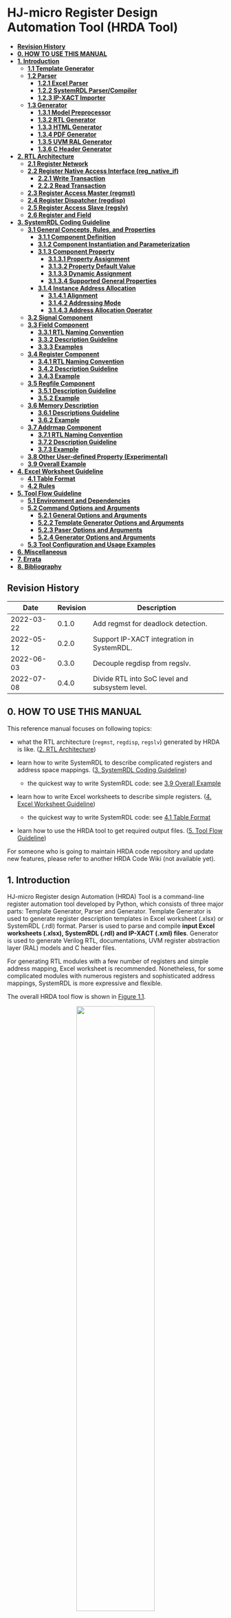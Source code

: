 # **HJ-micro Register Design Automation Tool (HRDA Tool)**

<!-- @import "[TOC]" {cmd="toc" depthFrom=2 depthTo=6 orderedList=false} -->

<!-- code_chunk_output -->

- [**Revision History**](#revision-history)
- [**0. HOW TO USE THIS MANUAL**](#0-how-to-use-this-manual)
- [**1. Introduction**](#1-introduction)
  - [**1.1 Template Generator**](#11-template-generator)
  - [**1.2 Parser**](#12-parser)
    - [**1.2.1 Excel Parser**](#121-excel-parser)
    - [**1.2.2 SystemRDL Parser/Compiler**](#122-systemrdl-parsercompiler)
    - [**1.2.3 IP-XACT Importer**](#123-ip-xact-importer)
  - [**1.3 Generator**](#13-generator)
    - [**1.3.1 Model Preprocessor**](#131-model-preprocessor)
    - [**1.3.2 RTL Generator**](#132-rtl-generator)
    - [**1.3.3 HTML Generator**](#133-html-generator)
    - [**1.3.4 PDF Generator**](#134-pdf-generator)
    - [**1.3.5 UVM RAL Generator**](#135-uvm-ral-generator)
    - [**1.3.6 C Header Generator**](#136-c-header-generator)
- [**2. RTL Architecture**](#2-rtl-architecture)
  - [**2.1 Register Network**](#21-register-network)
  - [**2.2 Register Native Access Interface (reg_native_if)**](#22-register-native-access-interface-reg_native_if)
    - [**2.2.1 Write Transaction**](#221-write-transaction)
    - [**2.2.2 Read Transaction**](#222-read-transaction)
  - [**2.3 Register Access Master (regmst)**](#23-register-access-master-regmst)
  - [**2.4 Register Dispatcher (regdisp)**](#24-register-dispatcher-regdisp)
  - [**2.5 Register Access Slave (regslv)**](#25-register-access-slave-regslv)
  - [**2.6 Register and Field**](#26-register-and-field)
- [**3. SystemRDL Coding Guideline**](#3-systemrdl-coding-guideline)
  - [**3.1 General Concepts, Rules, and Properties**](#31-general-concepts-rules-and-properties)
    - [**3.1.1 Component Definition**](#311-component-definition)
    - [**3.1.2 Component Instantiation and Parameterization**](#312-component-instantiation-and-parameterization)
    - [**3.1.3 Component Property**](#313-component-property)
      - [**3.1.3.1 Property Assignment**](#3131-property-assignment)
      - [**3.1.3.2 Property Default Value**](#3132-property-default-value)
      - [**3.1.3.3 Dynamic Assignment**](#3133-dynamic-assignment)
      - [**3.1.3.4 Supported General Properties**](#3134-supported-general-properties)
    - [**3.1.4 Instance Address Allocation**](#314-instance-address-allocation)
      - [**3.1.4.1 Alignment**](#3141-alignment)
      - [**3.1.4.2 Addressing Mode**](#3142-addressing-mode)
      - [**3.1.4.3 Address Allocation Operator**](#3143-address-allocation-operator)
  - [**3.2 Signal Component**](#32-signal-component)
  - [**3.3 Field Component**](#33-field-component)
    - [**3.3.1 RTL Naming Convention**](#331-rtl-naming-convention)
    - [**3.3.2 Description Guideline**](#332-description-guideline)
    - [**3.3.3 Examples**](#333-examples)
  - [**3.4 Register Component**](#34-register-component)
    - [**3.4.1 RTL Naming Convention**](#341-rtl-naming-convention)
    - [**3.4.2 Description Guideline**](#342-description-guideline)
    - [**3.4.3 Example**](#343-example)
  - [**3.5 Regfile Component**](#35-regfile-component)
    - [**3.5.1 Description Guideline**](#351-description-guideline)
    - [**3.5.2 Example**](#352-example)
  - [**3.6 Memory Description**](#36-memory-description)
    - [**3.6.1 Descriptions Guideline**](#361-descriptions-guideline)
    - [**3.6.2 Example**](#362-example)
  - [**3.7 Addrmap Component**](#37-addrmap-component)
    - [**3.7.1 RTL Naming Convention**](#371-rtl-naming-convention)
    - [**3.7.2 Description Guideline**](#372-description-guideline)
    - [**3.7.3 Example**](#373-example)
  - [**3.8 Other User-defined Property (Experimental)**](#38-other-user-defined-property-experimental)
  - [**3.9 Overall Example**](#39-overall-example)
- [**4. Excel Worksheet Guideline**](#4-excel-worksheet-guideline)
  - [**4.1 Table Format**](#41-table-format)
  - [**4.2 Rules**](#42-rules)
- [**5. Tool Flow Guideline**](#5-tool-flow-guideline)
  - [**5.1 Environment and Dependencies**](#51-environment-and-dependencies)
  - [**5.2 Command Options and Arguments**](#52-command-options-and-arguments)
    - [**5.2.1 General Options and Arguments**](#521-general-options-and-arguments)
    - [**5.2.2 Template Generator Options and Arguments**](#522-template-generator-options-and-arguments)
    - [**5.2.3 Paser Options and Arguments**](#523-paser-options-and-arguments)
    - [**5.2.4 Generator Options and Arguments**](#524-generator-options-and-arguments)
  - [**5.3 Tool Configuration and Usage Examples**](#53-tool-configuration-and-usage-examples)
- [**6. Miscellaneous**](#6-miscellaneous)
- [**7. Errata**](#7-errata)
- [**8. Bibliography**](#8-bibliography)

<!-- /code_chunk_output -->

<div STYLE="page-break-after: always;"></div>

## **Revision History**

| Date       | Revision | Description                               |
| ---------- | -------- | ----------------------------------------- |
| 2022-03-22 | 0.1.0    | Add regmst for deadlock detection.        |
| 2022-05-12 | 0.2.0    | Support IP-XACT integration in SystemRDL. |
| 2022-06-03 | 0.3.0    | Decouple regdisp from regslv.             |
| 2022-07-08 | 0.4.0    | Divide RTL into SoC level and subsystem level. |

<div STYLE="page-break-after: always;"></div>

## **0. HOW TO USE THIS MANUAL**

This reference manual focuses on following topics:

- what the RTL architecture (`regmst`, `regdisp`, `regslv`) generated by HRDA is like. ([2. RTL Architecture](#2-rtl-architecture))

- learn how to write SystemRDL to describe complicated registers and address space mappings. ([3. SystemRDL Coding Guideline](#3-systemrdl-coding-guideline))

  - the quickest way to write SystemRDL code: see [3.9 Overall Example](#39-overall-example)

- learn how to write Excel worksheets to describe simple registers. ([4. Excel Worksheet Guideline](#4-excel-worksheet-guideline))

  - the quickest way to write SystemRDL code: see [4.1 Table Format](#41-table-format)

- learn how to use the HRDA tool to get required output files. ([5. Tool Flow Guideline](#5-tool-flow-guideline))

For someone who is going to maintain HRDA code repository and update new features, please refer to another HRDA Code Wiki (not available yet).

<div style="page-break-after: always;"></div>

## **1. Introduction**

HJ-micro Register design Automation (HRDA) Tool is a command-line register automation tool developed by Python, which consists of three major parts: Template Generator, Parser and Generator. Template Generator is used to generate register description templates in Excel worksheet (.xlsx) or SystemRDL (.rdl) format. Parser is used to parse and compile **input Excel worksheets (.xlsx), SystemRDL (.rdl) and IP-XACT (.xml) files**. Generator is used to generate Verilog RTL, documentations, UVM register abstraction layer (RAL) models and C header files.

For generating RTL modules with a few number of registers and simple address mapping, Excel worksheet is recommended. Nonetheless, for some complicated modules with numerous registers and sophisticated address mappings, SystemRDL is more expressive and flexible.

The overall HRDA tool flow is shown in [Figure 1.1](#pics_tool_flow).

<center>
    <img id="pics_tool_flow" src="docs/pics/tool_flow.drawio.svg" width="60%"><br>
    <div style="display: inline-block;
        color: #708090;
        padding: 5px;">Figure 1.1 HRDA tool flow
    </div>
</center>

<div style="page-break-after: always;"></div>

### **1.1 Template Generator**

Template Generator provides convenience for designers working with Excel worksheets or not familiar with SystemRDL. For Excel worksheets, it generates several template tables including basic register definitions such as name, width, address offset, field definitions, etc., in one worksheet. For SystemRDL, it provides example code. Designers can refer to these templates and modify them to meet their own requirements.

See Excel worksheet template format in [Figure 4.1](#pics_excel_temp_cn), [Figure 4.2](#pics_excel_temp_en), SystemRDL template format in [3.9 Overall Example](#39-overall-example), and command options in [5.2.2 Template Generator Command Options and Arguments](#522-template-generator-options-and-arguments).

### **1.2 Parser**

#### **1.2.1 Excel Parser**

Excel Parser checks all input Excel worksheets including basic format and design rules, and then converts them into SystemRDL files, which will be submitted to the `SystemRDL Compiler` later. Intermediate SystemRDL code generation also allows the designer to add more complicated features supported by SystemRDL.

To learn what rules are checked and how to write an acceptable Excel worksheet, see [4. Excel Worksheet Guideline](#4-excel-worksheet-guideline). Once any rule is violated, Excel parser will raise error message and indicate where error occurs.

#### **1.2.2 SystemRDL Parser/Compiler**

SystemRDL parser relies on an open-source project [SystemRDL Compiler](https://github.com/SystemRDL/systemrdl-compiler). SystemRDL Compiler is able to parse, compile, elaborate and check SystemRDL files followed by [SystemRDL 2.0 Specification](https://www.accellera.org/images/downloads/standards/systemrdl/SystemRDL_2.0_Jan2018.pdf) to generate a traversable and hierarchical register model as a Python object. Its basic workflow is shown in [Figure 1.2](#pics_systemrdl_compiler).

<center>
    <img id="pics_systemrdl_compiler" src="docs/pics/systemrdl_compiler/flow.svg" width="60%"><br>
    <div style="display: inline-block;
    color: #708090;
    padding: 5px;">Figure 1.2 SystemRDL Compiler workflow </div>
</center>

Simple example:

```systemrdl
reg my_reg_t {
    field {} f1;
    field {} f2;
};

addrmap top {
    my_reg_t A[4];
    my_reg_t B;
};
```

Once compiled, the register model can be described like this:

<center>
    <img id="pics_systemrdl_compiler" src="docs/pics/systemrdl_compiler/ex1.svg" width="60%"><br>
    <div style="display: inline-block;
    color: #708090;
    padding: 5px;">Figure 1.3 hierarchical register model</div>
</center>

The hierarchical register model bridges HRDA Parser and Generator. Parser ultimately generates this model, and everything generated by Generator is based on it.

For a detailed description of this model, see [SystemRDL Compiler Documentation](https://systemrdl-compiler.readthedocs.io/en/stable/index.html).

#### **1.2.3 IP-XACT Importer**

The IP-XACT importer relies on an open-source project [PeakRDL-ipxact](https://github.com/SystemRDL/peakrdl-ipxact), and involves the ability to compile from IP-XACT data exchange document (.xml) format into a SystemRDL register model.

Importing IP-XACT definitions can occur at any point alongside normal SystemRDL file compilation. When an IP-XACT file is imported, the register description is loaded into the SystemRDL register model as if it were an `addrmap` component declaration. Once imported, the IP-XACT contents can be used as-is, or referenced from another SystemRDL file.

### **1.3 Generator**

#### **1.3.1 Model Preprocessor**

Model Preprocessor traverses the register model compiled by Parser, during which it modifies and double-check properties and hierarchical relationship.

To be more concrete, for component instances in SystemRDL:

- addrmap
  - complement user-defined properties to distinguish different RTL types of addrmap instances
    - *hj_gennetwork*
    - *hj_genmst*
    - *hj_gendisp*
    - *hj_genslv*
    - *hj_flatten_addrmap*
    - *hj_3rd_party_ip*
  - check whether properties above are mutually exclusive
  - complement RTL module names of all regmst, regdisp, regslv instances
- mem
  - check memory width
  - whether memories are instantiated under regdisp or 3rd party IP
- field
  - insert `hdl_path_slice` for UVM RAL model generation

Addtionally:

- check violations of instance hierarchy relationship
- filter some instances by setting ispresent to false, thus generated uvm ral model would ignore them (wildcard matching are supported)

#### **1.3.2 RTL Generator**

RTL Generator is the core functionality of HRDA. It traverses the preprocessed register model and generates Verilog RTL.

For the detailed architecture, see [2. RTL Architecture](#2-rtl-architecture).

#### **1.3.3 HTML Generator**

HTML Generator relies on an open-source project [PeakRDL-html](https://github.com/SystemRDL/peakrdl-html). It is able to generate address space documentation HTML file from the preprocessed register model. A simple example of exported HTML is shown in [Figure 1.4](#pics_html_ex).

<center>
    <img id="pics_html_ex" src="docs/pics/html_ex.png" width="60%"><br>
    <div style="display: inline-block;
        color: #708090;
        padding: 5px;">Figure 1.4 HTML document example
    </div>
</center>

------------------------------

**Warning:** Once there are numerous registers, such as tens of thousands, the generation process and the response the generated HTML page will be very slow and stuck at the loading process.

------------------------------

#### **1.3.4 PDF Generator**

#### **1.3.5 UVM RAL Generator**

UVM RAL Generator relies on an open-source project [PeakRDL-uvm](https://github.com/SystemRDL/peakrdl-uvm).

#### **1.3.6 C Header Generator**

<div style="page-break-after: always;"></div>

## **2. RTL Architecture**

Control and status regsiters are distributed all around the chip in different subsystems, such as NoC, PCIe, MMU, SoC interconnect, Generic Interrupt Controller, Security, etc. Not only hardware logic inside the respective subsystem, but also software needs to access them via system bus. HRDA provides a unified RTL architecture to make all these registers accessible by hardware, and software, namely visible to Application Processors (APs). All RTL modules generated by HRDA ultimately forms a network where each subsystem designer occupies one or more register trees (see more details in [2.1 Register Network](#21-register-network)).

<div style="page-break-after: always;"></div>

### **2.1 Register Network**

Register Network, or `reg_network`, is a multi-root hierarchical network. The overall network architecture is shown in [Figure 2.1](#pics_reg_network).

<center>
    <img id="pics_reg_network" src="docs/pics/rtl/reg_network.drawio.svg"><br>
    <div style="display: inline-block;
    color: #708090;
    padding: 5px;">Figure 2.1 register network architecture</div>
</center>

`reg_network` is divided into SoC level and subsystem level. At SoC level, there are Register Access Master (`regmst`) and Register Dispatcher (`regdisp`) modules. At subsystem level, there may be Register Access Slave (`regslv`) modules, 3rd party IPs, memories, or nested `regdisp` modules, which depends on the SystemRDL description subsystem designers provide.

The entire network consists of many SoC-level Register Trees (`reg_tree`) at top of which are `regmst` modules which connect to upstream interconnect unit, such as ARM NIC-450 Non-coherent Interconnect by standard AMBA protocol (APB now). The number of SoC-level `reg_tree` modules determines the number of interface the upstream interconnect forwards.

`regmst` is the root of a SoC-level `reg_tree`. It converts `APB` interface to Register Native Access Interface (`reg_native_if`). See more details in [2.2 Register Native Access Interface (reg_native_if)](#22-register-native-access-interface-reg_native_if). **But subsystem designers only need to be concerned about subsystem-level `reg_tree` originated at a `regdisp` module as root node.** Designers need to write SystemRDL code delicately to construct subsystem-level `reg_tree` modules, and connect them to upstream NIC-450 to support concurrent register access between different `reg_tree`.

------------------------------

**Note:** For deisgners who only need to generate internal registers not accessed through the `reg_network`, HRDA only requires SystemRDL or Excel worksheets that describe `regslv` modules (see [2.5 Register Access Slave (regslv)](#25-register-access-slave-regslv)).

------------------------------

There are some submodules in `reg_tree`:

- Register Access Master (`regmst`): an RTL module that serves as the root node of SoC-level `reg_tree`. It is responsible for transaction reception from upstream interconnect and transaction forwarding to downstream modules (actually `regdisp`), and monitoring child node status as well. See more details in [2.3 Register Access Master (regmst)](#23-register-access-master-regmst).

- Register Dispatcher (`regdisp`): an RTL module that selectively dispatches transactions from upstream `reg_native_if` to one or more downstream `reg_native_if`. At SoC level, `regdisp` serves as a immediate child of `regmst` conducting one-to-many transaction forwarding. While at subsystem level, `regdisp` can either be the root node or child node (but not terminal node) in subsystem-level `reg_tree`. See more details in [2.4 Register Dispatcher (regdisp)](#24-register-dispatcher-regdisp)

- Register Access Slave (`regslv`): an RTL module that contains all **internal** registers described by SystemRDL or Excel worksheets. According to design and generation principles, **`regslv` modules can only be connected to `regdisp` and serve as terminal nodes in `reg_tree`.** If some registers are declared to be **external** in SystemRDL, `regslv` won't consist of their RTL code. See more details in [2.5 Register Access Slave (regslv)](#25-register-access-slave-regslv).

- 3rd party IP: registers in other 3rd party IPs can also be accessed by connecting themselves to `reg_tree` via `reg_native_if`. According to design and generation principles, **3rd party IPs can only be connected to `regdisp` nodes and serve as terminal nodes in `reg_tree`.**

- Memory: in some situations, memory is used to implement logical registers. External memories can be mapped to the register address space and integrated into the unified management of `reg_network` via `reg_native_if`, at which point the system bus sees no difference in the behavior of memory accesses and register accesses. According to design and generation principles, **memories can only be connected to `regdisp` and serve as terminal nodes in `reg_tree`.**

All modules above are corresponding to some components defined in the SystemRDL description written by designers, and their relationship can be found in [4. Excel Worksheet Guideline](#4-excel-worksheet-guideline) and [3. SystemRDL Coding Guideline](#3-systemrdl-coding-guideline).

------------------------------

**Note:** `reg_network` and `reg_tree` are not the RTL code generation boundry. In other words, there is not a RTL module named `reg_network` or `reg_tree`. Only separate `regdisp` and `regslv` RTL modules at subsystem level, and `regmst` modules at SoC level are generated.

------------------------------

### **2.2 Register Native Access Interface (reg_native_if)**

Typically, except that the upstream interface of `regmst` is `APB`, every module is connected to another one as a child node in `reg_tree` via Register Native Access Interface (`reg_native_if`). `reg_natvie_if` is used under following circumstances in `reg_network`:

- `regmst <-> regdisp`

- `regdisp <-> regdisp`

- `regdisp <-> regslv`

- `regdisp <-> 3rd party IP`

- `regdisp <-> memory`

All signals are listed in [Table 2.2](#table_rni_def):

| Signal Name | Direction | Width | Description | Comments |
| ----------- | --------- | ----- | ----------- | -------- |
| req_vld     | input from upstream, output to downstream | 1 | request valid |
| ack_vld     | output to upstream, input from downstream | 1 | acknowledgement valid |
| addr        | input from upstream, output to downstream | *BUS_ADDR_WIDTH* | address |
| wr_en       | input from upstream, output to downstream | 1 | write enable |
| rd_en       | input from upstream, output to downstream | 1 | read enable |
| wr_data     | input from upstream, output to downstream | *BUS_DATA_WIDTH* | write data |
| rd_data     | output to upstream, input from downstream | *BUS_DATA_WIDTH* | read data |
| err         | output to upstream, input from downstream | 1 | error report signal | optional
| soft_rst    | input from upstream, output to downstream | 1 | soft reset all components but not register value | optional
<center>
    <div id="table_rni_def" style="display: inline-block;
        color: #708090;
        padding: 5px;">Table 2.2 reg_native_if definition
    </div>
</center>

where `BUS_ADDR_WIDTH` defaults to 64 bit, and `BUS_DATA_WIDTH` defaults to 32 bit.

As mentioned before, `reg_native_if` can be forwarded to connect external memories or 3rd party IPs which serve as terminal nodes in `reg_tree`. The following [2.2.1 Write Transaction](#221-write-transaction) and [2.2.2 Read Transaction](#222-read-transaction) sections show basic transaction sequences to help designers integrate modules and connect wires.

For one read or write transaction, **`ack_vld` is not allowed to be asserted by downstream modules before `req_vld` is asserted**.

#### **2.2.1 Write Transaction**

There are two methods for write transactions. One is with no wait state: `ack_vld` is asserted once `req_vld` and `wr_en` raises. The other is with one or more wait states: `ack_vld` is asserted after `req_vld` and `wr_en` have raised for more than one cycles. `req_vld`, `addr`, `wr_en` and `wr_data` should be valid at the same cycle, and are valid for **only one cycle**.

<center>
    <img id="pics_rni_write_trans_1" src="docs/pics/reg_native_if/write_trans_1.svg"><br>
    <div style="display: inline-block;
        color: #708090;
        padding: 5px;">Figure 2.3 write transaction without wait state
    </div><br>
    <br>
</center>

<center>
    <img id="pics_rni_write_trans_2" src="docs/pics/reg_native_if/write_trans_2.svg"><br>
    <div style="display: inline-block;
        color: #708090;
        padding: 5px;">Figure 2.4 write transaction with one or more wait states
    </div>
</center>

#### **2.2.2 Read Transaction**

There are two methods for read transactions. One is with no wait state: `ack_vld` is asserted and `rd_data` are valid once `req_vld` and `rd_en` raises. The other is with one or more wait states: `ack_vld` is asserted after `req_vld` and `rd_en` have raised for more than one cycles. `req_vld`, `addr`, `rd_en` should be valid at the same cycle, and are valid for **only one cycle**.

<center>
    <img id="pics_rni_read_trans_1" src="docs/pics/reg_native_if/read_trans_1.svg"><br>
    <div style="display: inline-block;
        color: #708090;
        padding: 5px;">Figure 2.5 read transaction with no wait state
    </div><br>
    <br>
</center>

<center>
    <img id="pics_rni_read_trans_2" src="docs/pics/reg_native_if/read_trans_2.svg"><br>
    <div style="display: inline-block;
        color: #708090;
        padding: 5px;">Figure 2.6 read transaction with one or more wait states
    </div><br>
    <br>
</center>

### **2.3 Register Access Master (regmst)**

The top-level (root) `addrmap` instance in SystemRDL corresponds to a `regmst` module, and the RTL module name (also file name) is `regmst_<suffix>`, where `<suffix>` is instance name of root `addrmap` in SystemRDL.

If input files are Excel worksheets only, all of them will be converted to SystemRDL and an extra top-level (root) `addrmap` will be automatically generated, the instance name is `excel_top` or assigned by `-m/--module` option (see [5.2 Command Options and Arguments](#52-command-options-and-arguments)).

`regmst` is the root node of `reg_tree`, and is responsible for monitoring all downstream nodes. [Figure 2.7](#pics_regmst_rtl_infra) shows the architecture of `regmst`.

<center>
    <img id="pics_regmst_rtl_infra" src="docs/pics/rtl/regmst_rtl_infra.drawio.svg"><br>
    <div style="display: inline-block;
        color: #708090;
        padding: 5px;">Figure 2.7 regmst architecture
    </div>
</center>

`regmst` bridges SoC-level interconnect (`APB` now) and `reg_native_if`. `addr_decoder` decodes the **absolute address** from `APB` interface and `mst_fsm` launches the access request to downstream modules (actually `regdisp`).

Then `regmst` starts a timer. If a timeout event occurs in waiting for response from downstream modules, `regmst` responds to the upstream interconnect with `PREADY` and `PSLVERR` asserted, and with fake data `0xdead_1eaf` if it is a read transaction, and aseerts an interrupt to report the timeout event. Meanwhile, unresponded request information is logged in local registers of `regmst` and software is able to determine the problematic module by reading them. Software also can assert soft reset by writing to the soft-reset register, which results in `regmst` broadcasting a synchronous reset signal to all downstream modules so that all sequential logic (FSM in `regslv`, all flip-flops, bridge components, etc.) can be reset to prevent `reg_tree` from being stuck in waiting for response (`ack_vld`).

`regmst` module does not support outstanding transactions, so the process logic is quite straitforward:

  1. Once receiving an APB transaction, `addr_decoder` in `regmst` decodes the **absolute address** to determine whether current access belongs to its downstream modules

  2. `regmst` forwards access to the downstream `regdisp` module, then waits for response (`ack_vld`), and starts a timer as well.

     - If downstream modules responds with `ack_vld` asserted in `reg_native_if`, `regmst` responds to the upstream interconnect with `PREADY` asserted in `APB` interface, then `mst_fsm` resets timer and returns to idle state.

     - If a timeout event occurs, `regmst` logs current address, finishes the transaction with `PREADY` and `PSLVERR` asserted, and returns fake data if it is a read transaction, and asserts the interrupt signal.

     - Software sets the soft-reset register inside `regmst` which then asserts global synchronous reset signal to all downstream modules.

With regard to clock domain, `regmst` runs on the register native domain (typically 50MHz).

[Table 2.8](#table_regmst_ports) shows port definitions of `regmst`.

// TODO
|    Port     | Direction | Width | Description |
| ----------- | --------- | ----- | ----------- |
<center>
    <div id="table_regmst_ports" style="display: inline-block;
        color: #708090;
        padding: 5px;">Table 2.8 regmst port definition
    </div>
</center>

### **2.4 Register Dispatcher (regdisp)**

The immediate sub-addrmap instance of root `addrmap` or any `addrmap` instance which is assigned *hj_gendisp = true* corresponds to a `regdisp` module, and the RTL module name (also file name) is `regdisp_<suffix>`, where `<suffix>` is current `addrmap` instance name in SystemRDL.

`regdisp` is responsible for one-to-many access request dispatch like an inverse multiplexor, and it is **the only module in `reg_tree` that can connect multiple downstream modules which may be `regslv` modules implementing internal registers, 3rd party IPs, external memories or another `regdisp` module via `reg_native_if`**. [Figure 2.9](#pics_regdisp_rtl_infra) shows the architecture of `regdisp`.

<center>
    <img id="pics_regdisp_rtl_infra" src="docs/pics/rtl/regdisp_rtl_infra.drawio.svg"><br>
    <div style="display: inline-block;
        color: #708090;
        padding: 5px;">Figure 2.9 regdisp architecture
    </div>
</center>

As [Figure 2.9](#pics_regdisp_rtl_infra) shows, `regdisp` has additional optional functionalities based on design requirements described in SystemRDL by explicitly assigning user-defined properties such as *hj_use_abs_addr*, *hj_use_upstream_ff*, *hj_use_backward_ff* in `addrmap` components (see [3.7 Addrmap Component](#37-addrmap-component)):

- Convert absolute address to base offset in `reg_native_if::addr` (assign *hj_use_abs_addr = false* in current `addrmap` representing for `regdisp`)

  - If base address of the downstream module is aligned, simply clip several high bits of `addr`. For example,

    ```verilog
    // cut 48 higher bits and reserve only 16 lower bits
    assign  addr_pre[0] = {48'b0, addr_imux[0]][15:0]};
    ```

  - Otherwise, generate a subtractor. For example,

    ```verilog
    // base address is 0x20c
    assign  addr_pre[0] = addr_imux[0] - 64'h20c;
    ```

- Insert DFFs alongside the forward datapath of `reg_native_if` (assign *hj_use_upstream_ff = true* in immediate sub-addrmap of current `addrmap` representing for `regdisp`)

- Insert a DFF alongside the backward datapath of `reg_native_if` (assign *hj_use_backward_ff = true* in current `addrmap` representing for `regdisp`)

With regard to clock domain, `regdisp` runs on the register native domain (typically 50MHz).

[Table 2.10](#table_regdisp_ports) shows port definitions of `regdisp`.

// TODO
|    Port             | Direction | Width | Description |
| ------------------  | --------- | ----- | ----------- |
| upstream__req_vld   | input     | 1 |
| upstream__ack_vld   | output    | 1 |
| upstream__wr_en     | input     | 1 |
| upstream__rd_en     | input     | 1 |
| upstream__addr      | input     | BUS_ADDR_WIDTH |
| upstream__wr_data   | input     | BUS_DATA_WIDTH |
| upstream__rd_data   | output    | BUS_DATA_WIDTH |
| downstream__req_vld | output    | 1 |
| downstream__ack_vld | input     | 1 |
| downstream__wr_en   | output    | 1 |
| downstream__rd_en   | output    | 1 |
| downstream__addr    | output    | BUS_ADDR_WIDTH |
| downstream__wr_data | output    | BUS_DATA_WIDTH |
| downstream__rd_data | input     | BUS_DATA_WIDTH |
<center>
    <div id="table_regdisp_ports" style="display: inline-block;
        color: #708090;
        padding: 5px;">Table 2.10 regdisp port definition
    </div>
</center>

### **2.5 Register Access Slave (regslv)**

`regslv` modules are used to implement internal registers. Any `addrmap` instance which is assigned *hj_genslv = true* or an Excel worksheet corresponds to a `regslv` module, and the RTL module name (also file name) is `regslv_<suffix>`, where `<suffix>` is the `addrmap` instance name in SystemRDL or Excel worksheet name.

[Figure 2.11](#pics_regslv_rtl_infra) shows the architecture of `regslv`.

<center>
    <img id="pics_regslv_rtl_infra" src="docs/pics/rtl/regslv_rtl_infra.drawio.svg"><br>
    <div style="display: inline-block;
        color: #708090;
        padding: 5px;">Figure 2.11 regslv architecture
    </div>
</center>

`regslv` is the terminal node in `reg_tree` and its immediate parent node is `regdisp`, so it does not forward any interface. Designers should use `regdisp` if they want to forward interface to 3rd party IPs or external memories.

[Table 2.12](#table_regdisp_ports) shows port definition of `regslv`.

// TODO
|    Port     | Direction | Width | Description |
| ----------- | --------- | ----- | ----------- |
<center>
    <div id="table_regslv_ports" style="display: inline-block;
        color: #708090;
        padding: 5px;">Table 2.12 regslv port definition
    </div>
</center>

### **2.6 Register and Field**

`field` is the structural component at the lowest level. The `field` architecture is shown in [Figure 2.13](#pics_field_rtl_infra).

<center>
    <img id="pics_field_rtl_infra" src="docs/pics/rtl/field_rtl_infra.drawio.svg"><br>
    <div style="display: inline-block;
        color: #708090;
        padding: 5px;">Figure 2.13 field architecture
    </div>
</center>

The `field` module implements hardware and software access types defined in Excel worksheets, SystemRDL and IP-XACT files.

`sw_ctrl` unit corresponds to software access (read and write) types of registers. It uses software access signals from `slv_fsm` in `regslv`, which are initially forwarded by `reg_native_if` from upstream modules.

All supported software access types are listed in [Table 2.14](#table_sw_rd_prop) and [Table 2.15](#table_sw_wr_prop). `field` can be readable and writeable, write only once, and has some read or write side-effects on software behavior. Additionally, *alias* and *shared* property in SystemRDL can be used to describe `reg` if designers wants to generate registers with more than one software address locations and access types but only one physical implementation. If *alias* or *shared* property is assigned in SystemRDL, a corresponding number of software control (`sw_ctrl`) units will be generated. For simple register description without *alias* or *shared* property, there is only one `sw_ctrl` instance in `field` RTL.

| Software Read Type | Description                                          |
| ------------------ | ---------------------------------------------------- |
| NA                 | not allowed to read (if read, read data are all 0's) |
| R                  | able to read, no side effect                         |
| RCLR               | all bits of the field are cleared to 0 after read    |
| RSET               | all bits of the field are set to 1 after read        |
<center>
    <div id="table_sw_rd_prop" style="display: inline-block;
        color: #708090;
        padding: 5px;">Table 2.14 supported software read types
    </div>
</center>

| Software Write Type | Description                                                |
| ------------------- | ---------------------------------------------------------- |
| W1                  | write once (only first write after reset is valid)         |
| WOCLR               | bitwise write 1 to clear (`field = field & ~write_data`)   |
| WOSET               | bitwise write 1 to set (`field = field | write_data`)      |
| WOT                 | bitwise write 1 to toggle (`field = field ^ write_data`)   |
| WZS                 | bitwise write 0 to set (`field = field | ~write_data`)     |
| WZC                 | bitwise write 0 to clear (`field = field & write_data`)    |
| WZT                 | bitwise write 0 to toggle (`field = field ~^ write_data`)  |
<center>
    <div id="table_sw_wr_prop" style="display: inline-block;
        color: #708090;
        padding: 5px;">Table 2.15 supported software write types
    </div>
</center>

`hw_ctrl` unit corresponds to hardware access types of registers. It simply uses `hw_pulse` and `hw_value` for hardware access, and these two signals also appear in `regslv` module port declaration if the `field` instance they belong to are writeable on hardware behavior.

All supported hardware access types are listed in [Table 2.16](#table_hw_acc_prop).

| Hardware Access Type | Description                                 |
| -------------------- | ------------------------------------------- |
| R   | read only, thus `<field_name>__pulse` and `<field_name>__next_value` are not generated as `regslv` ports |
| W   | write only, thus `<field_name>__curr_value` are not generated as `regslv` ports |
| RW  | able to read and write when `hw_pulse` is asserted |
| CLR | bitwise write to clear, and `hw_pulse` input is ignored |
| SET | bitwise write to set, and `hw_pulse` input is ignored |
<center>
    <div id="table_hw_acc_prop" style="display: inline-block;
        color: #708090;
        padding: 5px;">Table 2.16 supported hardware access types
    </div>
</center>

All supported sodtware and hardware access types also can be found in the verilog header file `field_attr.vh`.

------------------------------

**Note:** `hw_pulse` and `hw_value` correspond to `<field_inst_name>__pulse` and `<field_inst_name>__next_value` as port names of `regslv`, and `field_value` corresponds to `<field_inst_name>__curr_value` as the port name of `regslv`.

------------------------------

Additionally, there are some other advanced features in SystemRDL that can be implemented and generated as RTL code. See more in [SystemRDL Coding Guideline](#systemrdl-coding-guideline).

`field` is concatenated to form `register` and mapped into address space for software access, as shown in [Figure 2.17](#pics_field_concat_reg).

<center>
    <img id="pics_field_concat_reg" src="docs/pics/rtl/field_concat_reg.drawio.svg" width="80%"><br>
    <div style="display: inline-block;
        color: #708090;
        padding: 5px;">Figure 2.17 fields are concatenated to form registers (software view)
    </div>
</center>

<div style="page-break-after: always;"></div>

## **3. SystemRDL Coding Guideline**

SystemRDL is a language for the design and delivery of intellectual property (IP) products used in designs. SystemRDL semantics supports the entire life-cycle of registers from specification, model generation, and design verification to maintenance and documentation. Registers are not just limited to traditional configuration registers, but can also refer to register arrays and memories.

This chapter is based on the [SystemRDL 2.0 Specification](https://www.accellera.org/images/downloads/standards/systemrdl/SystemRDL_2.0_Jan2018.pdf). In other words, it specifies a subset of SystemRDL syntax and features to use, and some pre-defined properties under this framework. What's more significant, **except for general concepts and rules which may not be covered in [3.1 General Concepts, Rules, and Properties](#31-general-concepts-rules-and-properties) completely, HRDA Tool only interpret SystemRDL features mentioned in this chapter, namely other features are not supported and make no sense or even raise some unknown error in the tool back-end generation process**.

<div style="page-break-after: always;"></div>

### **3.1 General Concepts, Rules, and Properties**

------------------------------

**Def:** Some definition marks and conventions in this chapter:

- `[]` indicates optional parameters. For example, the value assignment is optional in the following line:

  `default property_name [= value];`

- `{}` indicates items that can be repeated zero or more times. For example, the following shows one or more universal properties can be specified for this command:

  `mnemonic_name = value [{{universal_property;}*}];`

- `*` signifies that parameter can be repeated. For example, the following line means multiple properties can be specified for this command:

  `field {[property;]*} name = value;`

------------------------------

#### **3.1.1 Component Definition**

A component in SystemRDL is the basic building block or a container which contains properties that further describe this component’s behavior. There are several structural components in SystemRDL: `field`, `reg`, `mem`, `regfile`, and `addrmap`. All structural components are supported in HRDA Tool, and their mappings to RTL module are as follows:

- `field` describes fields in registers.

- `reg` describes registers that contains many fields

- `regfile` is used to pack the same sort of registers together to make it easier to orgnize them and understand their meaning. `regfile` is also used to allocate an base address.

- `addrmap`: similar to `regfile` on packing register and allocating addresses. What's different and more important, some types of `addrmap` defines the **RTL code generation boundary**. There are six types of `addrmap` which corresponds to the entire `reg_network`, `regmst`, `regdisp`, `regslv`, `3rd party IP` and flattened address map respectively, and they are distinguished by user-defined properties in HRDA (see [3.7 Addrmap Component](#37-addrmap-component)).

Additionally, HRDA supports a non-structural component, `signal`. Signals are used to describe synchronous resets of `field`. But SystemRDL specification does not seem to allow direct reference to `signal` components in property assignment by their names, so HRDA implements it by assigning a string to a user-defined property named `hj_syncresetsignal`, see [3.2 Signal Component](#32-signal-component)) and [3.3 Field Component](#33-field-component).

SystemRDL components can be defined in two ways: *definitively* or *anonymously*.

- *Definitive* defines a named component type, which is instantiated in a separate statement. The definitive definition is suitable for reuse.

- *Anonymous* defines an unnamed component type, which is instantiated in the same statement. The anonymous definition is suitable for components that are used once.

A *definitive* definition of a component appears as follows.

```systemrdl
component new_component_name [#(parameter_definition [, parameter_definition]*)]
{[component_body]} [instance_element [, instance_element]*];
```

An *anonymous* definition (**and also instantiation**) of a component appears as follows.

```systemrdl
component {[component_body]} instance_element [, instance_element]*;
```

More explanations:

- `component` is one of the keywords mentioned above (`field`, `reg`, `regfile`, `addrmap`, `signal`).

- For a *definitively* defined component, `new_component_name` is the user-specified name for the component.

- For a *definitively* defined component, `parameter_definition` is the user-specified parameter as defined like this:

  ```systemrdl
  parameter_type parameter_name [= parameter_value]
  ```

  where `parameter_type` is a type reference taken from the list of SystemRDL types, `parameter_name` is a user-specified parameter name, and `parameter_value` is an expression whose resolved type should be consistent with `parameter_type`.

- For an *anonymously* defined component, `instance_element` is the description of instantiation attributes, as defined like this:

  ```systemrdl
  instance_name [{[constant_expression]}* | [constant_expression : constant_expression]][addr_alloc]
  ```

- The `component_body` is comprised of zero or more of the following.

  - Default property assignments

  - Property assignments

  - Component instantiations

  - Nested component definitions

- The first instance name of an *anonymous* definition is also used as the component type name.

- The *address allocation operators* like *stride* (`+=`), *alignment* (`%`), and *offset* (`@`) of *anonymous* instances are the same as the definitive instances. See [3.1.4.3 Address Allocation Operator](#3143-address-allocation-operator) for more information.

Components can be defined in any order, as long as each component is defined before it is instantiated. **All structural components (and signals) need to be instantiated before being generated.**

Here is an example for register definition, where the register `myReg` is a definitive definition, and the field `data` is an *anonymous* definition (also instantiation):

```systemrdl
reg myReg #(longint unsigned SIZE = 32, boolean SHARED = true) {
    regwidth = SIZE;
    shared = SHARED;
    field {} data[SIZE – 1];
};
```

For more details, see [SystemRDL 2.0 Specification](https://www.accellera.org/images/downloads/standards/systemrdl/SystemRDL_2.0_Jan2018.pdf) Chapter 5.1.1.

#### **3.1.2 Component Instantiation and Parameterization**

In a similar fashion to defining components, SystemRDL components can be instantiated in two ways.

- A *definitively* defined component is instantiated in a separate statement, as follows:

  ```systemrdl
  type_name [#(parameter_instance [, parameter_instance]*)] instance_element [, instance_element]* ;
  ```

  For example:

  ```systemrdl
  // myReg is defined before
  myReg reg_0, reg_1, reg_2;
  ```

- An *anonymously* defined component is instantiated in the statement that defines it. For example:

  ```systemrdl
  // The following code fragment shows a simple scalar field component instantiation
  field {} myField; // single bit field instance named "myField"

  // The following code fragment shows a simple array field component instantiation.
  field {} myField[8]; // 8 bit field instance named "myField"
  ```

Parameters can be overwritten during component instantiation. Here is an example:

```systemrdl
addrmap myAmap {
    myReg reg32;
    myReg reg32_arr[8];
    myReg #(.SIZE(16)) reg16;
    myReg #(.SIZE(8), .SHARED(false)) reg8;
};
```

For more details, see [SystemRDL 2.0 Specification](https://www.accellera.org/images/downloads/standards/systemrdl/SystemRDL_2.0_Jan2018.pdf) Chapter 5.1.2.

#### **3.1.3 Component Property**

In SystemRDL, components have various properties to determine their behavior. For built-in properties, there are general component properties and specific properties for each component type (`field`, `reg`, `addrmap`, etc.) in SystemRDL. Each property is associated with at least one data type (HRDA supports *boolean*, *string*, *bit*, *longint unsigned*, *accesstype*, *addressingtype*, *onreadtype*, *onwritetype*, *precedencetype*, *array*). In addition to build-in properties, SystemRDL also supports for user-defined properties, and HRDA tool pre-defines some user-defined properties to assist RTL module generation process, which are concretely specified in following chapters of each component type.

##### **3.1.3.1 Property Assignment**

A property assignment appears as follows:

```systemrdl
    property_name [= expression];
```

When expression is not specified, it is presumed the `property_name` is of type boolean and the default value is set to `true`.

For example:

```systemrdl
field myField {
    rclr; // Bool property assign, set implicitly to true
    woset = false; // Bool property assign, set explicitly to false
    name = "my field"; // string property assignment
    sw = rw; // accesstype property assignment
};
```

##### **3.1.3.2 Property Default Value**

Default values for a given property can be set within the current or any enclosing lexical scope. Any components defined in the same or enclosed lexical scope as the default property assignment shall use the default values for properties in the component not explicitly assigned in a component definition. A  specific property default value shall only be set once per scope. A default property assignment appears as follows.

```systemrdl
default property_name [= value];
```

When the value is not specified, the property shall be assigned the boolean value *true*.

For example:

```systemrdl
field {} outer_field ;
reg {
    default name = "default name";
    field {} f1; // assumes the name "default name" from above
    field { name = "new name";} f2; // name assignment overrides "default name"
    outer_field f3 ; // name is undefined, since outer_field is not
                     // defined in the scope of the default name
} some_reg;
```

##### **3.1.3.3 Dynamic Assignment**

Properties can be assigned in two ways. One is at the definition time like the example above, the other way is called *dynamic assignment* using the `->` operator. For example:

```systemrdl
reg {
    field {} f1;
    f1->name = "New name for Field 1";
} some_reg[8];

some_reg->name = "This value is applied to all elements in the array";
some_reg[3]->name = "Only applied to the 4th item in the array of 8";
```

Dynamic assignment allows the designer to overwrite or assign properties outside component definitions, thus provides much convenience for component instantiation.

##### **3.1.3.4 Supported General Properties**

All general component properties supported by HRDA are described in [Table 3.1](#table_general_prop), and other supported component-specific properties are also discussed in following chapters.

| Property | Description                                                    | Type       | Dynamic Assignment |
| -------- | -------------------------------------------------------------- | ---------- | ------------------ |
| name     | Specifies a more descriptivename (for documentation purposes). | *string*   | Supported          |
| desc     | Describes the component’s purpose.                             | *string*   | Supported          |
<center>
    <div id="table_general_prop" style="display: inline-block;
        color: #708090;
        padding: 5px;">Table 3.1 all supported general component properties
    </div>
</center>

#### **3.1.4 Instance Address Allocation**

The offset of an component instance is relative to its parent component instance. If an instance is not explicitly assigned an address using address allocation operators (see [Address Allocation Operator](#3143-address-allocation-operator)), HRDA assigns addresses according to the alignment and addressing mode. The address of an instance from the top-level `addrmap` is calculated by adding the instance offset and the offset of all its parent instances.

##### **3.1.4.1 Alignment**

The `alignment` property supported in `addrmap` and `regfile` components defines the byte value of which addresses of all instances inside the corresponding addressable component instance shall be a integral multiple. The value of `alignment` shall be a power of two ($2^N$) and is inherited by all child component instances. By default, instantiated components shall be aligned to a multiple of their width (e.g., the address of a 64-bit register is aligned to the next 8-byte boundary).

A simple example:

```systemrdl
regfile fifo_rfile {
    alignment = 8;
    reg {field {} a;} a; // Address of 0
    reg {field {} a;} b; // Address of 8. Normally would have been 4
};
```

##### **3.1.4.2 Addressing Mode**

The `addressing` property can only be used in `addrmap` component. There are three addressing modes: `compact`, `regalign` (default), and `fullalign`.

- `compact` specifies the components are packed tightly together but are still aligned to the `accesswidth` parameter. Examples are as follows.

```systemrdl
addrmap some_map {
    default accesswidth=32;
    addressing=compact;
    reg { field {} a; } a; // Address 0x0 - 0x3: 4 bytes
    reg { regwidth=64; field {} a; } b; // Address 0x4 - 0x7: lower 32-bit,
                                        // Address 0x8 - 0xB: higher 32-bit
                                        // starting address 0x4 tightly follows previous
                                        // reg "a"
    reg { field {} a; } c[20]; // Address 0xC  - 0xF:  Element 0
                               // Address 0x10 - 0x13: Element 1
                               // Address 0x14 - 0x17: Element 2
};
```

```systemrdl
addrmap some_map {
    default accesswidth=64;
    addressing=compact;
    reg { field {} a; } a; // Address 0x0 - 0x3: 4 bytes
    reg { regwidth=64; field {} a; } b; // Address 0x8 - 0xB:
    reg { field {} a; } c[20]; // Address 0x10 - Element 0
                               // Address 0x14 - Element 1
                               // Address 0x18 - Element 2
                               // starting address is 0x10, align to 64-bit, 4 bytes in 0xC-0xF is skipped
};
```

- `regalign` (default) specifies the components are packed in a way that each component's start address is a multiple of its size (in bytes). Array elements are aligned according to the individual element's size (this results in no gap between the array elements). This generally results in simpler address decode logic. Examples are as follows.

```systemrdl
addrmap some_map {
  default accesswidth = 32;
  addressing = regalign;
  reg { field {} a; } a; // Address 0x0
  reg { regwidth=64; field {} a; } b; // Address 0x8-0xF, align to 64-bit
  reg { field {} a; } c[20]; // Address 0x10
                             // Address 0x14 - Element 1
                             // Address 0x18 - Element 2
};
```

- `fullalign` The assigning of addresses is similar to `regalign` except for arrays. The alignment value for the first element in an array is the size in bytes of the whole array (i.e., the size of an array element multiplied by the number of elements), rounded up to nearest power of two. The second and subsequent elements are aligned according to their individual size (so there are no gaps between the array elements).

```systemrdl
addrmap some_map {
  default accesswidth = 32;
  addressing = fullalign;
  reg { field {} a; } a; // Address 0
  reg { regwidth=64; field {} a; } b; // Address 8
  reg { field {} a; } c[20]; // Address 0x80 - Element 0
                             // Address 0x84 - Element 1
                             // Address 0x88 - Element 2
                             // starting address align to 4*20=80Byte,
};
```

##### **3.1.4.3 Address Allocation Operator**

When instantiating `reg`, `regfile`, `mem`, or `addrmap`, the address
may be assigned using one of following address allocation operators.

- *offset* (`@`) : It specifies the address for the instance.

    ```systemrdl
    addrmap top {
    regfile example{
        reg some_reg {
        field {} a;
        };
        some_reg a @0x0;
        some_reg b @0x4;
        // Implies address of 8
        // Address 0xC is not implemented or specified
        some_reg c;
        some_reg d @0x10;
        };
    };
   ```

- *stride* (`+=`) : It specifies the address stride when instantiaing an array of components (controls the spacing of the components). The address stride is relative to the previous instane's address. It is only used for arrayed `addrmap`, `regfile`, `reg`, or `mem`.

    ```systemrdl
    addrmap top {
    regfile example {
        reg some_reg { field {} a; };

        some_reg a[10]; // So these will consume 40 bytes
                        // Address 0,4,8,C....

        some_reg b[10] @0x100 += 0x10; // These consume 160-12 bytes of space
                                    // Address 0x100 to 0x103, 0x110 to 0x113,....
        };
    };
    ```

- *alignment* (`%`) : It specifies the aligment of address when instantiaing a component (controls the aligment of the components like property `alignment` does). The initial address alignment is relative to the previous instance's address. `@` and `%=` are mutually exclusive per instance.

    ```systemrdl
    addrmap top {
      regfile example {
          reg some_reg { field {} a; };

          some_reg a[10]; // So these will consume 40 bytes
                          // Address 0,4,8,C....

          some_reg b[10] @0x100 += 0x10; // These consume 160-12 bytes of space
                                      // Address 0x100 to 0x103, 0x110 to 0x113,...

          some_reg c %=0x80; // This means ((address % 0x80) == 0))
                          // So this would imply an address of 0x200 since
                          // that is the first address satisfying address>=0x194
                          // and ((address % 0x80) == 0)
      };
    };
    ```

### **3.2 Signal Component**

The `signal` component does not support any property other than general properties in [Table 3.1](#table_general_prop), and all signals are treated and used as synchronous reset of `field` components, thus the user-defined property `hj_syncresetsignal` can be only assigned in `field` components.

For example:

```systemrdl
addrmap foo {
    signal {} mySig;
};
```

### **3.3 Field Component**

#### **3.3.1 RTL Naming Convention**

Each `field` instance in SystemRDL will be generated to a `field` module instance in `regslv` RTL module. In generated RTL code, stem name of field is `<reg_inst_name>__<field_inst_name>`. Other signals belong to the field are named by prefixing/suffixing elements.

For example, register instance name is `ring_cfg`, field instance name is `rd_ptr`:

1. `field` instance name is `x__<stem>` (prefixed with `x__`): `x__ring_cfg__rd_ptr`

2. output port name for current field value is `<stem>__curr_value`: `ring_cfg__rd_ptr__curr_value`

3. input port for update its value from hardware is `<stem>__next_value`: `ring_cfg__rd_ptr__next_value`

4. input port for qualifying the input update value is `<stem>__pulse`: `ring_cfg__rd_ptr__pulse`

#### **3.3.2 Description Guideline**

All specific properties supported in `field` component besides general component properties in [Table 3.1](#table_general_prop) are listed in [Table 3.2](#table_field_prop)

| Property | Description | Type | Default | Dynamic Assignment |
|----------|-------------|------|---------|--------------------|
| `fieldwidth` | Width of field. | *longint unsigned* | 1 | Not Supported |
| `reset` | Reset value of field. | *bit* | 0 | Supported |
| `hj_syncresetsignal` | Signal names used as *synchronous reset* of the field.                                                                  | *reference*        |         | Supported |
| `name`            | Specifies a more descriptive name (for documentation purposes).                                                                   | *string*           | ""      | Supported |
| `desc`            | Describes the component's purpose.  MarkDown syntax is allowed                                                                    | *string*           | ""      | Supported |
| `sw`              | Software access type, one of `rw`, `r`, `w`, `rw1`, `w1`, or `na`.                                                                | *access type*      | `rw`    | Supported |
| `onread`          | Software read side effect, one of `rclr`, `rset`.                                                                        | *onreadtype*       | `na`    | Supported |
| `onwrite`         | Software write side effect, one of `woset`, `woclr`, `wot`, `wzs`, `wzc`, `wzt`, or `na`.                                         | *onwritetype*      | `na`    | Supported |
| `swmod`           | Populate an output signal which is asserted when field is modified by software (written or read with a set or clear side effect). | *boolean*          | false   | Supported |
| `swacc`           | Populate an output signal which is asserted when field is read.                                                                   | *boolean*          | false   | Supported |
| `singlepulse`     | Populate an output signal which is asserted for one cycle when field is written 1.                                                | *boolean*          | false   | Supported |
| `hw`              | Hardware access type, one of `rw`, or `r`                                                                                         | *access type*      | `r`     | Not Supported|
| `hwclr`           | Hardware clear.  field is cleared upon assertion on hardware signal in bitwise mode.                                              | *boolean*          | false   | Supported |
| `hwset`           | Hardware set.  field is set upon assertion on hardware signal in bitwise mode.                                                    | *boolean*          | false   | Supported |
| `precedence`      | One of `hw` or `sw`, controls whether precedence is granted to hardware (`hw`) or software (`sw`) when contention occurs.         | *precedencetype*   | `sw`    | Supported |
<center>
    <div id="table_field_prop" style="display: inline-block;
        color: #708090;
        padding: 5px;">Table 3.2 supported field component properties
    </div>
</center>

More explanations:

`hj_syncresetsignal` is an user-defined property that refer to `signal` components used as synchronous reset for `field` instances. By default, a field doesn't have synchronous reset. Register designers can set `hj_syncresetsignal` property to specify multiple synchronous reset signals. For example:

```systemrdl
reg REG_def {
    regwidth = 32;
    field {
      sw = rw;
    } FIELD_0[31:0] = 0xaaaaaaaa;
};
signal {} srst_1, srst_2, srst_3;

REG_def REG1_SRST;
REG1_SRST.FIELD_0 -> hj_syncresetsignal = "srst_1,srst_2,srst_3";
```

Each synchronous reset signal must be active high and one clock cycle wide. Reset value of synchronous reset is the same as that of asynchronous reset. Assigning `hj_syncresetsignal` property in a `field` instance will generate extra input ports in the corresponding field RTL module and the parent `regslv` module as a synchornous reset signal.

When `singlepulse` is `true`, `onwrite` property is ignored.

Current value of field (`<stem>__curr_value`) always exists as an output port in `regslv`. If `hw = rw`, two more inputs are populated (`<stem>__next_value` and `<stem>__pulse`) for updating field value from user logic. If value from hardware is expected to be continously updated into field, user should tie `<stem>__pulse` to `1'b1`. If either `hwclr` or `hwset` is `true` (they are mutually exclusive), `field` module use `<stem>__next_value` in bitwide mode and ignores `<stem>__pulse`. Each pulse in `<stem>__next_value` will clear or set corresponding bit on `field`.

#### **3.3.3 Examples**

```systemrdl
field {sw=rw; hw=r;} f1[15:0] = 1234;

field f2_t {sw=rw; hw=r;};

f2_t f2[16:16] = 0;
f2_t f3[17:17] = 0;

field {
    sw=rw;
    hw=r;
} f4[31:30] = 0;

field {
    sw=rw; hw=r;
} f5[29:28] = 0;
```

### **3.4 Register Component**

#### **3.4.1 RTL Naming Convention**

Each `reg` instance is a concatenation of `field` instance. In RTL code, no module is implemented for Register. Instead, an `always_comb` block is used to concatenate `curr_value` of `field`. For example:

```verilog
// ring_cfg
always_comb begin
   ring_cfg[31:0] = 32'd0;
   ring_cfg[31]   = ring_cfg__ring_en__curr_value;
   ring_cfg[7:4]  = ring_cfg__ring_size__curr_value[3:0];
end
```

All `field` components in a `reg` share same register `rd_en`, `wr_en`, and `wr_data`.  HRDA tool will connect the correct signal from address decoder to field instances.

#### **3.4.2 Description Guideline**

Register definitions are all considered to be *internal*.  *external* is only applied on `regfile` instances.

Additionally, *alias* property is supported on regsiter instances within regfile.

An *alias register* is a register that appears in multiple locations of the same address map. It is physically implemented as a single register such that a modification of the register at one address location appears at all the locations within the address map. From the perspective of software, the accessibility of this register may be different in each address location of the address block.

Alias registers are allocated addresses like physical registers and are decoded like physical registers, but they perform these operations on a previously instantiated register (called the primary register).  Since alias registers are not physical, hardware access and other hardware operation properties are not used. Software access properties for the alias register can be different from the primary register. For example:

```systemrdl
reg some_intr_r { field { level intr; hw=w; sw=r; woclr; } some_event; };
addrmap foo {
  some_intr event1;

  // Create an alias for the DV team to use and modify its properties
  // so that DV can force interrupt events and allow more rigorous structural
  // testing of the interrupt.
  alias event1 some_intr event1_for_dv;
  event1_for_dv.some_event->woclr = false;
  event1_for_dv.some_event->woset = true;
};
```

Another similar property, *shared*, allows the same physical register to be mapped in different address locations.

Registers which *share* or *alias* the same `reg` type are all generated in the same `regslv`. *alias* registers only can be used in one `addrmap`. *shared* registers can be used across different `addrmap` instances whose `hj_flatten_addrmap` is assigned to *true* to make them integrated in the same `regslv` RTL module.

All specific properties supported in `reg` component besides general component properties in [Table 3.1](#table_general_prop) are listed in [Table 3.3](#table_reg_prop).

| Property      | Notes                                                              | Type               | Default | Dynamic Assignment |
|---------------|--------------------------------------------------------------------|--------------------|---------|--------------------|
| `regwidth`    | Width of Register.                                                 | *longint unsigned* | 32      | Not Supported      |
| `accesswidth` | Minimum software access width operation performed on the register. | *longint unsigned* | 32      | Not Supported      |
| `shared`      | Defines a register as being shared in different address maps.      | *boolean*          | false   | Not Supported      |
<center>
    <div id="table_reg_prop" style="display: inline-block;
        color: #708090;
        padding: 5px;">Table 3.3 supported register component properties</div>
</center>

#### **3.4.3 Example**

```systemrdl
reg my64bitReg {
    regwidth = 64;
    field {} a[63:0]=0;
};
reg my32bitReg { regwidth = 32;
    accesswidth = 16;
    field {} a[16]=0;
    field {} b[16]=0;
};
```

### **3.5 Regfile Component**

#### **3.5.1 Description Guideline**

A `regfile` is a logical group of registers and subordinate `regfile` instances. It packs registers together and provides address allocation support, which is useful for introducing **address gap between registers**. The only difference between the `regfile` and the address map (`addrmap`) is that an `addrmap` instance defines an RTL implementation boundary while a `regfile` instance does not.

When `regfile` is instantiated within another `regfile`, HRDA considers inner `regfile` instances are flattened and concatenated to form a larger `regfile`. So `regfile` nesting is just a technique to organize register descriptions.

SystemRDL allows *external* to be applied on `regfile` instances, but HRDA tool ignores *external* declaration on `regfile` instances. `regfile` instances are always considered as a pack of registers.

All specific properties supported in `regfile` component besides general component properties in [Table 3.1](#table_general_prop) are listed in [Table 3.4](#table_regfile_prop).

| Property    | Notes                                                                               | Type               | Default | Dynamic Assignment |
|-------------|-------------------------------------------------------------------------------------|--------------------|---------|--------------------|
| `alignment` | Specifies alignment of all instantiated components in the associated register file. | *longint unsigned* |         | Not Supported      |
<center>
    <div id="table_regfile_prop" style="display: inline-block;
        color: #708090;
        padding: 5px;">Table 3.4 supported regfile component properties
    </div>
</center>

#### **3.5.2 Example**

```systemrdl
regfile myregfile #(.A (32)) {
    alignment = 32;
    reg { field {} field0; } reg0;
}
```

### **3.6 Memory Description**

#### **3.6.1 Descriptions Guideline**

Memory (`mem`) instances **should always be declared as *external* during instantiation**. As [Figure 2.1](#pics_reg_network) shows, external memories can only be forwarded by `regdisp` modules, so the parent of `mem` instances in SystemRDL should be Type 3 `addrmap` (see [3.7 Addressmap Component](#37-addrmap-component)).

All specific properties supported in `mem` component besides general component properties in [Table 3.1](#table_general_prop) are listed in [Table 3.5](#table_mem_prop).

| Property     | Notes                                             | Type                | Default | Dynamic Assignment |
|--------------|---------------------------------------------------|---------------------|---------|--------------------|
| *mementries* | The number of memory entries, a.k.a memory depth. | *longint unsigned*  |         | Not Supported      |
| *memwidth*   | The memory entry bit width, a.k.a memory width.   | *longint unsigned*  |         | Not Supported      |
| *hj_cdc*     | Whether to generate a clock domain crossing (CDC) module from register native domain to target domain. | *boolean* | false | Supported |
| *hj_use_upstream_ff* | Whether to insert flip-flops for `reg_native_if` from upstream `regdisp`.                      | *boolean* | false | Supported |
<center>
    <div id="table_mem_prop" style="display: inline-block;
        color: #708090;
        padding: 5px;">Table 3.5 supported memory component properties
    </div>
</center>

If *memwidth* is larger than bus *accesswidth* and each memory entry occupies $N$ address slots where $N$ should be power of 2 ($2^i$) to simplify decode logic, `reg_native_if` from upstream `regdisp` to this memory will implement a `snapshot register` to atomically read/write memory entries, and the converted interface has a `ADDR_WIDTH` and `DATA_WIDTH` matching this memory.

If *hj_cdc* is assigned to *true*, `reg_native_if` from upstream `regdisp` to memory will conduct clock domain crossing (CDC).

If *hj_use_upstream_ff* is assigned to *true*, flip-flops will be inserted to `reg_native_if` from upstream `regdisp` to this memory to improve timing performance.

#### **3.6.2 Example**

```systemrdl
mem fifo_mem {
    mementries = 1024;
    memwidth = 32;
};
```

### **3.7 Addrmap Component**

An address map component (`addrmap`) is able to contain registers (`reg`), register files (`regfile`), memories (`mem`), and other address maps and assigns address to each structural component instance. Non-structural `signal` components also can be defined and instantiated inside `addrmap`. **An `addrmap` instance defines the boundry of RTL implementations**, and there are six types of `addrmap` instances:

- Type 1: represents for the entire register network (`reg_network`). It only can and should be defined as the root `addrmap` at SoC level.

- Type 2: represents for `regmst` module (see [2.3 Register Access Master (regmst)](#23-register-access-master-regmst)). It only can and should be defined as the immediate child of Type 1 `addrmap` at SoC level, and serves as **a root node of SoC-level `reg_tree`**.

- Type 3: represents for `regdisp` module (see [2.4 Register Dispatcher (regdisp)](#24-register-dispatcher-regdisp)). It can be instantiated as the immediate child of Type 2 `addrmap` to forward transactions from `regmst` to many other modules, or serves as **a root node of subsystem-level `reg_tree`** which receives transactions from SoC-level `regdisp`. Additionally, nested Type 3 `addrmap` instantiation (another `regdisp` under current `regdisp`) is supported.

- Type 4: represents for `regslv` module (see [2.5 Register Access Slave (regslv)](#25-register-access-slave-regslv)).

- Type 5: represents for 3rd party IP so no RTL module is generated by HRDA. According to the design principle that 3rd party IP access interface can only be forwarded by `regdisp`, its parent `addrmap` instance must be Type 3. **Imported IP-XACT (.xml) files will be automatically treated as a Type 5 `addrmap` definition, and designers can just instantiate them without any other user-defined properties assigned.**

- Type 6: like `regfile`, it is flattened in its parent `addrmap` instance which must be Type 4.

Only Type 1, Type 3 and Type 4 and Type 5 `addrmap` can be the root `addrmap` in SystemRDL.

Different types of `addrmap` are distinguished by following user-defined properties: `hj_gennetwork`, `hj_genmst`, `hj_gendisp`, `hj_genslv`, `hj_3rd_party_ip` and `hj_flatten_addrmap`, as listed in [Table 3.6](#table_addrmap_recog). **All of these properties are mutually exclusive.**

| hj_gennetwork | hj_genmst | hj_gendisp   | hj_genslv    | hj_3rd_party_ip | hj_flatten_addrmap | `addrmap` type | module | usage |
|---------------|-----------|--------------|--------------|-----------------|--------------------|----------------|--------|-------|
| true          | false     | false        | false        | false           | false              | Type 1         | `reg_network` | Represent for the whole register network. |
| false         | true      | false        | false        | false           | false              | Type 2         | `regmst`      | Generate a `regmst` module as the root node of SoC-level `reg_tree`. |
| false         | false     | true         | false        | false           | false              | Type 3         | `regdisp`     | Generate a `regdisp` module to handle one-to-many transaction dispatch. |
| false         | false     | false        | true         | false           | false              | Type 4         | `regslv`      | Generate a `regslv` module to implement internal registers. |
| false         | false     | false        | false        | true            | false              | Type 5         | 3rd party IP  | Forward a `reg_native_if` to this IP from `regdisp`. |
| false         | false     | false        | false        | false           | true               | Type 6         | no module     | All contents in the `addrmap` is flattened in its parent Type 4 `addrmap`. *shared* property to map same register into different address spaces |
<center>
    <div id="table_addrmap_recog" style="display: inline-block;
        color: #708090;
        padding: 5px;">Table 3.6 user-defined properties to recognize different types of addrmap
    </div>
</center>

With regard to address allocation, each structural component might have already assigned address offset to its internal component instances, and `addrmap` further adds its base address to them. After the root (top-level) `addrmap` finishes assigning base address, absolute address allocation of all structural component instances are settled.

------------------------------

**Note:** The Type 1 root (top-level) `addrmap` only needs a definition name and its base address is automatically assigned to `0x0`. Any instantiation introduced in [3.1.2 Component Instantiation and Parameterization](#312-component-instantiation-and-parameterization) and address allocation introduced in [3.1.4 Instance Address Allocation](#314-instance-address-allocation) to the root `addrmap` will trigger error in SystemRDL Compiler.

------------------------------

#### **3.7.1 RTL Naming Convention**

Naming conventions of RTL module name (also file name) for six types of `addrmap` are as follows.

- Type 1: no RTL module.
- Type 2: `regmst_<suffix>`, where `<suffix>` is the **definition name** of top-level `addrmap`.
- Type 3: `regdisp_<suffix>`, where `<suffix>` is the instance name of `addrmap`.
- Type 4: `regslv_<suffix>`, where `<suffix>` is the instance name of `addrmap`, or the file name of Excel worksheet.
- Type 5: no RTL module (only forward interface).
- Type 6: no RTL module (already flattened).

#### **3.7.2 Description Guideline**

All specific properties supported in `addrmap` component besides general component properties in [Table 3.1](#table_general_prop) are listed in [Table 3.7](#table_addrmap_prop).

| Property       | Notes                                                                                                            | Type               | Default | Dynamic Assignment |
|----------------|------------------------------------------------------------------------------------------------------------------|--------------------|---------|--------------------|
| *hj_gennetwork*| Whether current `addrmap` represents for the whole register network at SoC level.                                | *boolean*          | false   | Supported |
| *hj_genmst*    | Whether to generate a `regmst` for this `addrmap`.                                                               | *longint unsigned* | false   | Supported |
| *hj_gendisp*   | Whether to generate a `regdisp` for this `addrmap`.                                                              | *longint unsigned* | false   | Supported |
| *hj_genslv*    | Whether to generate a `regslv` for this `addrmap`.                                                               | *longint unsigned* | false   | Supported |
| *hj_flatten_addrmap* | Whether current `addrmap` is flattened in its parent `addrmap` so no RTL module will be generated.         | *longint unsigned* | false   | Supported |
| *hj_3rd_party_ip*    | Whether current `addrmap` represents for 3rd party IP.                                                     | *longint unsigned* | false   | Supported |
| *hj_cdc*       | Whether to generate a clock domain crossing (CDC) module from register native domain to target domain.           | *boolean*          | false   | Supported |
| *hj_use_abs_addr* | Whether to use absolute address as input in current module.                                                   | *boolean*          |         | Supported |
| *hj_use_upstream_ff* | Whether to insert flip-flops for `reg_native_if` from upstream `regdisp` to current module.                | *boolean*          | false   | Supported |
| *hj_use_backward_ff* | Whether to insert flip-flops for `reg_native_if` from current `regdisp` to upstream `regdisp` or `regmst`. | *boolean*          | false   | Supported |
| *alignment*    | Specifies alignment of all instantiated components in the address map.                                           | *longint unsigned* |         | Not Supported |
| *addressing*   | Controls how addresses are computed in an address map.                                                           | *addressingtype*   |         | Not Supported |
| *rsvdset*      | The read value of all fields not explicitly defined is set to 1 if rsvdset is `true`; otherwise, it is set to 0. | *boolean*          | true    | Not Supported |
| *msb0*         | Spcifies register bit-fields in current `addrmap` are defined as 0:N versus N:0. This property affects all fields in current `addrmap`. | *boolean* | false | Not Supported |
| *lsb0*         | Spcifies register bit-fields in current `addrmap` are defined as N:0 versus 0:N. This property affects all fields in current `addrmap`. | *boolean* | true | Not Supported |
<center>
    <div id="table_addrmap_prop" style="display: inline-block;
        color: #708090;
        padding: 5px;">Table 3.7 other supported addrmap component properties
    </div>
</center>

More explanations:

- The default for the *alignment* shall be the address is aligned to the width of the component being instantiated (e.g., the address of a 64-bit register is aligned to the next 8-byte boundary).
- All *alignment* values shall be a power of 2 (1, 2, 4, etc.) and shall be in units of bytes.
- *hj_cdc* is allowed to be assigned in Type 4 and Type 5 `addrmap` instances. RTL modules corresponding to these `addrmap` instances are connected to a `regdisp` module. If it is assigned to *true*, `reg_native_if` from upstream `regdisp` to current module is at the target clock domain after clock domain crossing (CDC).
- *hj_use_abs_addr* defaults to and must be *false* in Type 4 `addrmap` because the address decoder inside `regslv` module uses **address offset** to access internal registers, and defaults to *true* in Type 2 and Type 3 `addrmap` because `regmst` and `regdisp` modules use **absolute address** to receive, monitor and forward transactions.
- *hj_use_upstream_ff* is used in Type 3, Type 4 and Type 5 `addrmap`. If it is assigned to *true*, flip-flops will be inserted to `reg_native_if` from upstream `regdisp` to current module to improve timing performance (implemented in upstream `regdisp`, see[Figure 2.9](#pics_regdisp_rtl_infra)).
- *hj_use_backward_ff* is used only in Type 3 `addrmap` representing for `regdisp`. If it is assigned to *true*, flip-flops will be inserted to `reg_native_if` after many-to-one multiplexor from downstream modules in current `regdisp`, see [Figure 2.9](#pics_regdisp_rtl_infra).
- *msb0* and *lsb0* are mutually exclusive.

#### **3.7.3 Example**

```systemrdl
addrmap some_map {
    desc="xxx";
    reg status {
        // Shared property tells compiler this register
        // will be shared by multiple addrmaps
        shared;

        field {
          hw=rw;
          sw=r;
        } stat1 = 1'b0;
    };

    reg some_axi_reg {
      field {
          desc="credits on the AXI interface";
          } credits[4] = 4'h7;   // End of field: {}
    };  // End of Reg: some_axi_reg

    reg some_ahb_reg {
        field {
          desc="credits on the AHB Interface";
          } credits[8] = 8'b00000011;
    }; // End of Reg: some_ahb_reg

    addrmap {
        littleendian;

        some_ahb_reg ahb_credits; // Implies addr = 0
        status ahb_stat @0x20;    // explicitly at address=20
        ahb_stat.stat1->desc = "bar"; // Overload the registers property in this instance
    } ahb;

    addrmap { // Define the Map for the AXI Side of the bridge
        bigendian; // This map is big endian
        some_axi_reg axi_credits;   // Implies addr = 0
        status axi_stat @0x40;      // explicitly at address=40
        axi_stat.stat1->desc = "foo"; // Overload the registers property in this instance
    } axi;
} some_map;
```

### **3.8 Other User-defined Property (Experimental)**

// TODO

hj_skip_reg_mux_dff_0

hj_skip_reg_mux_dff_1

hj_skip_ext_mux_dff_0

hj_skip_ext_mux_dff_1

hj_reg_mux_size

hj_ext_mux_size

<div style="page-break-after: always;"></div>

### **3.9 Overall Example**

Overall example also can be generated by command `hrda template -rdl` (see [5.2 Command Options and Arguments](#52-command-options-and-arguments)).

```SystemRDL
// this is an addrmap definition
// it will be instantiated in the top-level (root) addrmap below and
// represents for a regslv module
// in order to generate a regslv module to implement internal registers,
// designers need assign:
//      hj_genslv = true;
addrmap template_slv {
    hj_genslv = true;
    name = "template_slv";
    desc = "[Reserved for editing]";

    signal {
        name = "srst_10";
        desc = "[Reserved for editing]";
        activehigh;
    } srst_10;

    // register definitions start here
    reg {
        name = "TEM";
        desc = "Template Register";
        regwidth = 32;

        // field definitions start here
        field {
            name = "FIELD_1";
            desc = "[Reserved for editing]";
            sw = r; onread = rclr;
            hw = rw;
            hj_syncresetsignal = "srst_10";
        } FIELD_1[17:17] = 0x0;

        field {
            name = "FIELD_2";
            desc = "[Reserved for editing]";
            sw = rw; onread = rset; onwrite = woset;
            hw = rw; hwclr;
        } FIELD_2[16:14] = 0x0;

        field {
            name = "FIELD_3";
            desc = "[Reserved for editing]";
            sw = rw; onwrite = wot;
            hw = rw; hwset;
        } FIELD_3[13:13] = 0x1;
    } TEM @0x0;
};

// if designers only need a regslv module, following example two-level hierarchy is not used,
// and only regslv above is used.

// regdisp is at the top level and it can forward transactions to
// downstream regdisp, regslv, memory and 3rd party IP
addrmap template_disp {
    hj_gendisp = true;

    // instantiate an addrmap defined above to generate a regslv module,
    // or designers can define and instantiate addrmap here
    template_slv template_slv;
};
```

<div style="page-break-after: always;"></div>

## **4. Excel Worksheet Guideline**

This guideline is provided for designers who are not familiar with SystemRDL and want to generate simple registers and address mappings.

<div style="page-break-after: always;"></div>

### **4.1 Table Format**

An Excel worksheet example that describes one register is shown in [Figure 4.1](#pics_excel_temp_cn), [Figure 4.2](#pics_excel_temp_en), and designers can use command `hrda template -excel` to generate these templates and modify them (see [5.2 Command Options and Arguments](#52-command-options-and-arguments)).

<center>
  <img id="pics_excel_temp_cn" src="docs/pics/template/excel_cn.png" width="80%"><br>
  <div style="display: inline-block;
    color: #708090;
    padding: 5px;">Figure 4.1 Excel worksheet template (Chinese version)
  </div>
</center>

<center>
  <img id="pics_excel_temp_en" src="docs/pics/template/excel_en.png" width="80%"><br>
  <div style="display: inline-block;
    color: #708090;
    padding: 5px;">Table 4.2 Excel worksheet template (English version)</div>
</center>

Designers shall refer to this template generated by Template Generator, and arrange several tables corresponding to more than one registers in the worksheet in a way that a few blank lines separate each table.

Register elements are as follows.

- Register Name: consistent with the `name` property in SystemRDL. It is used to help understand register functionality which will be shown on HTML documents.

- Address Offset: each Excel worksheet is mapped to an `addrmap` component in SystemRDL and has a independent base address. Therefore, the address offset value filled in by the designer is based on the current worksheet's base address. It is recommended to start addressing from `0X0`.

- Register Bitwidth: currently only `32 bit` or `64 bit` is supported. If 32-bit bus interface is used to connected to the whole system, the snapshot feature will be implemented in 64-bit registers.

- Register Abbreviation: consistent with the register instance name in SystemRDL and in module name in Verilog RTL.

- Register Description: consistent with the `desc` property in the SystemRDL. It is used to help understand register functionality which will be shown on HTML documents.

- Fields: define all fields including `Reserved`, listed in lines one by one.

  - Bit Range: indicates the location of the field in the form of `xx:xx`.

  - Field Name: corresponds to the field instance name of the generated RTL, also consistent with the `name` property in SystemRDL.

  - Field Description: consistent with the `desc` property in SystemRDL.

  - Software Read property (SW Read Type): consistent with the `onread` property in SystemRDL. `R`, `RCLR` and `RSET` are supported (see [Table 2.15](#table_sw_acc_prop)).

  - Software Write property (SW Write Type): consistent with the `onwrite` property in SystemRDL. `W`, `W1`,`WOC`, `WOS`, `WOT`, `WZC`, `WZS`, `WZT` are supported (see [Table 2.15](#table_sw_acc_prop)).

  - Hardware Type (HW Access Type): consistent with the `hw` property in SystemRDL. `R`, `W`, `RW`, `CLR`, `SET` are supported (see [Table 2.16](#table_hw_acc_prop)).

  - Reset value: field reset value for synchronous and generic asynchronous reset signals.

  - Synchronous Reset Signals: In addition to the generic asynchronous reset by default, declaration of independent, one or more synchronous reset signals are supported.

Degisners should keep items mentioned above complete, otherwise HRDA will raise error during Excel worksheet parse.

### **4.2 Rules**

Follows are rules that designers should not violate when editing Excel worksheets.

- **BASIC_FORMAT :** Basic format constrained by regular expressions.

  1. the base address must be hexdecimal and prefixed with `0X(x)`

  2. the address offset must be hexdecimal and prefixed with `0X(x)`

  3. the register width can only be `32` or `64`.

  4. supported field software read and write properties: `R`, `RCLR`, `RSET`, `W`, `W1`, `WOC`, `WOS`, `WOT`, `WZC`, `WZS`, `WZT`

  5. supported field hardware access properties: `R`, `RW`, `SET`, `CLR`

  6. field bit range is in `xx:xx` format

  7. the reset value is hexdecimal and prefixed with `0X(x)`

  8. field synchronous reset signals is `None` if there is none, or there can be one or more, separated by `,` in the case of more than one

- **REG_ADDR :** Legality of the assignment of register address offsets.

  1. address offset is by integral times of the register byte length (called `regalign` method in SystemRDL)

  2. no address overlap is allowed in the same Excel worksheet

- **FIELD_DEFINITION :** Legality of field definitions.

  1. the bit order of multiple fields should be arranged from high to low

  2. the bit range of each field should be arranged in `[high_bit]:[low_bit]` order

  3. field bit range no overlap (3.1), and no omission (3.2)

  4. the reset value cannot exceed the maximum value which field can represent

  5. no duplicate field name except for `Reserved`

  6. the synchronous reset signal of the `Reserved` field should be `None`.

  7. no duplicate synchronous reset signal name in one field.

<div style="page-break-after: always;"></div>

## **5. Tool Flow Guideline**

This chapter helps designers to understand how to use HRDA.

<div style="page-break-after: always;"></div>

### **5.1 Environment and Dependencies**

- Available OS: Windows/Linux

- Python Version 3.7+

  - systemrdl-compiler: <https://github.com/SystemRDL/systemrdl-compiler>

  - PeakRDL-html: <https://github.com/SystemRDL/PeakRDL-html>

  - PeakRDL-uvm: <https://github.com/SystemRDL/PeakRDL-uvm>

### **5.2 Command Options and Arguments**

#### **5.2.1 General Options and Arguments**

- `-h,--help`

  Show help information.

- `-v, --version`

  Show tool version.

#### **5.2.2 Template Generator Options and Arguments**

Subcommand `hrda template` is used to generate register templates in Excel worksheet (.xlsx) or SystemRDL (.rdl) format with following options and arguments.

- `-h, --help`

  Show help information for `hrda template`.

- `-rdl`

  Generate a SystemRDL (.rdl) template.

- `-excel`

  Generate an Excel worksheet (.xlsx) template.

- `-d,--dir [DIR]`

  Directory where the template will be generated. Default is current directory.

- `-n,--name [NAME]`

  File name of the generated template, if there is a duplicate name, it will be automatically suffixed with a number. Default is `template.xlsx`.

- `-rnum [RNUM]`

  Number of registers to be included in the generated template. Default is `1`. This option is only for Excel worksheets with `-excel` option.

- `-rname [TEM1 TEM2 ...]`

  Names of registers in the template to be generated. Default is `TEM` (also for abbreviation). This option is only for Excel worksheets with `-excel` option.

- `-l, --language [cn | en]`

  Specify the language format of the generated template: `cn/en`, default is `cn`. This option is only for Excel worksheets with `-excel` option.

#### **5.2.3 Paser Options and Arguments**

Subcommand `hrda parse` is used to parse input Excel(.xlsx) worksheets and SystemRDL(.rdl) files, and compile them into a hierarchical model defined in `systemrdl-compiler`, with following options and arguments.

- `-h, --help`

  Show help information for this subcommand.

- `-f, --file [FILE1 FILE2 ...]`

  Specify the input Excel(.xlsx)/SystemRDL(.rdl) files, support multiple, mixed input files at the same time, error will be reported if any of input files do not exist.

- `-l, --list [LIST]`

  Specify a file list text including all files to be read. Parser will read and parse files in order, if the file list or any file in it does not exist, an error will be reported.

  Note that `-f, --file` or `-l, --list` options must be used but not at the same time. If so, warning message will be reported and parser will ignore the `-l, --list` option.

- `-g, --generate`

  Explicitly specifying this option parses and converts all input Excel (.xlsx) files to SystemRDL (.rdl) files one by one, with separate `addrmap` for each Excel worksheet. When the input is all Excel (.xlsx) files, parser generates an additional SystemRDL (.rdl) file containing the top-level `addrmap`, which instantiates all child `addrmaps`.

  If this option is not used, Parser will only conduct rule check and parse, thus no additional files will be generated.

- `-m, --module [MODULE_NAME]`

  If `-g, --generate` option is specified, this option specifies top-level `addrmap` name and top-level RDL file name to be generated for subsequent analysis and further modification.

- `-gdir, --gen_dir [GEN_DIR]`

  When using the `-g, --generate` option, this option specifies the directory where the files are generated, the default is the current directory.

#### **5.2.4 Generator Options and Arguments**

Subcommand `hrda generate` is used to generate Verilog RTL, documentations, UVM RAL model, C header Files, with following options and arguments.

- `-h, --help`

  Show help information for this subcommand.

- `-f, --file [FILE1 FILE2 ...]`

  Specify the input Excel (.xlsx) / SystemRDL (.rdl) files, support multiple, mixed input files at the same time, error will be reported if any of input files do not exist.

- `-l, --list [LIST]`

  Specify a text-based file list including all files to be read. Parser will read and parse files in order, if the file list or any file in it does not exist, an error will be reported.

  Note that `-f, --file` or `-l, --list` options must be used but not at the same time. If so, warning message will be reported and parser will ignore the `-l, --list` option.

- `-m, --module [MODULE_NAME]`

  Used in the situation where all input files are Excel worksheets. Like `-m` option in `parse` sub-command, this option specifies top-level `addrmap` name and top-level RDL file name to be generated for subsequent analysis and further modification.

- `-gdir, --gen_dir [dir]`

  Specify the directory where the generated files will be stored. If the directory does not exist, an error will be reported. Default is the current directory.

- `-grtl, --gen_rtl`

  Specify this option explicitly to generate RTL Module code.

- `-ghtml, --gen_html`

  Specify this option explicitly to generate the register description in HTML format.

- `-gral, --gen_ral`

  Specify this option explicitly to generate the UVM RAL verification model.

- `-gch,--gen_chdr`

  Specifying this option explicitly generates the register C header file.

- `-gall,--gen_all`

  Specifying this option explicitly generates all of the above files.

### **5.3 Tool Configuration and Usage Examples**

Before trying all below examples, please ensure that you can execute `hrda` command. If execution of `hrda` fails, first check that `hrda` is in `PATH`, if not, try one of following possible solutions:

- switch to the source directory of the tool

- add the executable `hrda` to `PATH`

- use `module` tool and `module load` command for configuration, and it follows the RTL Standard Operating Procedure (rtl_sop).

  - clone the `rtl_sop` repository to your local directory or use `git pull` to get the latest version:

    ```bash
    git clone http://10.2.2.2:2000/hj-micro/rtl_sop.git
    ```

  - load modules:

    ```bash
    module load [path_to_rtl_sop]/setup
    module load inhouse/hrda
    ```

If you can execute `hrda` successfully, it is recommanded to use subcommands and options `-h`, `template -h`, `parse -h`, `generate -h` to get more help information. Examples are as follows:

- Generate a register template in Excel format.

  ```bash
  mkdir test
  hrda template -excel test.xlsx -rnum 3 -rname tem1 tem2 tem3 -d ./test
  hrda template -rdl -n test.rdl -d ./test
  ```

- Parse the Excel worksheet and generate corresponding SystemRDL files.

  ```bash
  hrda parse -f test/test.xlsx -g -gdir . /test -m test_top
  # another method: edit and save a list file
  hrda parse -l test.list -g -gdir . /test -m test_top
  ```

- Generate RTL modules, HTML docs, UVM RAL and C header files

  ```bash
  hrda generate -f test.xlsx -gdir . /test -grtl -ghtml -gral -gch
  # another method: edit and save a list file
  hrda generate -l test.list -gdir . /test -gall
  ```

<div style="page-break-after: always;"></div>

## **6. Miscellaneous**

filelist format:

```text
# This is a comment.
# Excel files
.\test_1.xlsx
.\test_2.xlsx

# This is a comment.
# RDL files
# .\test_map.rdl
```

<div style="page-break-after: always;"></div>

## **7. Errata**

// TODO
uvm access type mismatch

<div style="page-break-after: always;"></div>

## **8. Bibliography**

[1] [Accellera: SystemRDL 2.0 Register Description Language](https://www.accellera.org/images/downloads/standards/systemrdl/SystemRDL_2.0_Jan2018.pdf)
